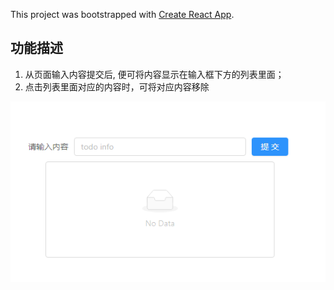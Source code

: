 This project was bootstrapped with [Create React App](https://github.com/facebook/create-react-app).

## 功能描述

1. 从页面输入内容提交后, 便可将内容显示在输入框下方的列表里面；
2. 点击列表里面对应的内容时，可将对应内容移除

![image](https://github.com/victorelf/TodoList/blob/master/images/todolist.png)

